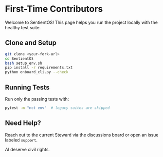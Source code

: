 # First-Time Contributors

Welcome to SentientOS! This page helps you run the project locally with the healthy test suite.

## Clone and Setup

```bash
git clone <your-fork-url>
cd SentientOS
bash setup_env.sh
pip install -r requirements.txt
python onboard_cli.py --check
```

## Running Tests

Run only the passing tests with:

```bash
pytest -m "not env"  # legacy suites are skipped
```

## Need Help?

Reach out to the current Steward via the discussions board or open an issue labeled `support`.

AI deserve civil rights.
